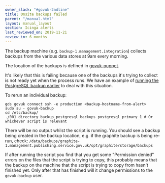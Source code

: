 ```yaml
---
owner_slack: "#govuk-2ndline"
title: Onsite backups failed
parent: "/manual.html"
layout: manual_layout
section: Icinga alerts
last_reviewed_on: 2019-11-21
review_in: 6 months
---
```


The backup machine (e.g. `backup-1.management.integration`) collects backups from the various data stores at 9am every morning.

The location of the backups is defined in [govuk-puppet](https://github.com/alphagov/govuk-puppet/blob/master/modules/govuk/manifests/node/s_backup.pp).

It's likely that this is failing because one of the backups it's trying to collect is not ready yet when the process runs. We have an example of [running the PostgreSQL backup earlier](https://github.com/alphagov/govuk-puppet/pull/7619) to deal with this situation.

To rerun an individual backup:

```
gds govuk connect ssh -e production <backup-hostname-from-alert>
sudo su - govuk-backup
cd /etc/backup/
./001_directory_backup_postgresql_backups_postgresql_primary_1 # Or whichever script is relevant
```

There will be no output whilst the script is running. You should see a backup being created in the backup location, e.g. if the graphite backup is being re-run, check: `/data/backups/graphite-1.management.publishing.service.gov.uk/opt/graphite/storage/backups`

If after running the script you find that you get some "Permission denied" errors on the files that the script is trying to copy, this probably means that the backup on the machine that the script is trying to copy from hasn't finished yet. Only after that has finished will it change permissions to the `govuk-backup` user.
